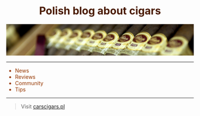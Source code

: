 <h1 style="color:#4a1b00;font-weight:bold;text-align:center;">Polish blog about cigars</h1>

![Cigars banner](img/cigars_humidor_horizontal.jpg)

---

<ul style="color:#963700">
<li>News</li>
<li>Reviews</li>
<li>Community</li>
<li>Tips</li>
</ul>

---
> Visit [carscigars.pl](carscigars.pl "Polish blog about cigars")
